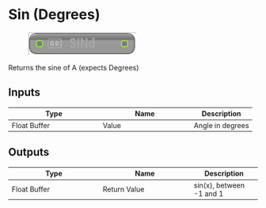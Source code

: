 # Sin (Degrees)

<div align="left" data-full-width="false">

<figure><img src="Sin_(Degrees).png" alt=""><figcaption></figcaption></figure>

</div>

Returns the sine of A (expects Degrees)

## Inputs

<table>
<thead><tr><th width="170">Type</th><th width="170">Name</th><th>Description</th></tr></thead>
<tbody>
<tr><td>Float Buffer</td><td>Value</td><td>Angle in degrees</td></tr>
</tbody>
</table>

## Outputs

<table>
<thead><tr><th width="170">Type</th><th width="170">Name</th><th>Description</th></tr></thead>
<tbody>
<tr><td>Float Buffer</td><td>Return Value</td><td>sin(x), between -1 and 1</td></tr>
</tbody>
</table>